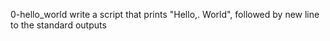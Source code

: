 0-hello_world
write a script that prints "Hello,. World", followed by new line to the standard outputs
